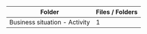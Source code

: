 | Folder                        |   Files / Folders |
|-------------------------------|-------------------|
| Business situation - Activity |                 1 |